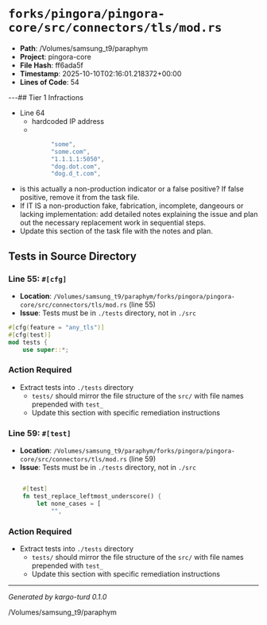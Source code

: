 # `forks/pingora/pingora-core/src/connectors/tls/mod.rs`

- **Path**: /Volumes/samsung_t9/paraphym
- **Project**: pingora-core
- **File Hash**: ff6ada5f  
- **Timestamp**: 2025-10-10T02:16:01.218372+00:00  
- **Lines of Code**: 54

---## Tier 1 Infractions 


- Line 64
  - hardcoded IP address
  - 

```rust
            "some",
            "some.com",
            "1.1.1.1:5050",
            "dog.dot.com",
            "dog.d_t.com",
```

- is this actually a non-production indicator or a false positive? If false positive, remove it from the task file.
- If IT IS a non-production fake, fabrication, incomplete, dangeours or lacking implementation: add detailed notes explaining the issue and plan out the necessary replacement work in sequential steps. 
- Update this section of the task file with the notes and plan.

## Tests in Source Directory


### Line 55: `#[cfg]`

- **Location**: `/Volumes/samsung_t9/paraphym/forks/pingora/pingora-core/src/connectors/tls/mod.rs` (line 55)
- **Issue**: Tests must be in `./tests` directory, not in `./src`

```rust
#[cfg(feature = "any_tls")]
#[cfg(test)]
mod tests {
    use super::*;

```

### Action Required

- Extract tests into `./tests` directory
  - `tests/` should mirror the file structure of the `src/` with file names prepended with `test_`
  - Update this section with specific remediation instructions
  


### Line 59: `#[test]`

- **Location**: `/Volumes/samsung_t9/paraphym/forks/pingora/pingora-core/src/connectors/tls/mod.rs` (line 59)
- **Issue**: Tests must be in `./tests` directory, not in `./src`

```rust

    #[test]
    fn test_replace_leftmost_underscore() {
        let none_cases = [
            "",
```

### Action Required

- Extract tests into `./tests` directory
  - `tests/` should mirror the file structure of the `src/` with file names prepended with `test_`
  - Update this section with specific remediation instructions
  

---

*Generated by kargo-turd 0.1.0*

/Volumes/samsung_t9/paraphym
